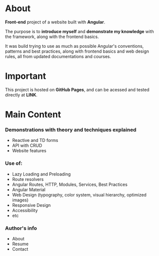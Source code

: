 # About

**Front-end** project of a website built with **Angular**. 

The purpose is to **introduce myself** and **demonstrate my knowledge** with the framework, along with the frontend basics. 

It was build trying to use as much as possible Angular's conventions, patterns and best practices, along with frontend basics and web design rules, all from updated documentations and courses.

# Important

This project is hosted on **GitHub Pages**, and can be acessed and tested directly at **LINK**.

# Main Content

### Demonstrations with theory and techniques explained
- Reactive and TD forms
- API with CRUD
- Website features

### Use of:
- Lazy Loading and Preloading
- Route resolvers
- Angular Routes, HTTP, Modules, Services, Best Practices
- Angular Material
- Web Design (typography, color system, visual hierarchy, optimized images)
- Responsive Design
- Accessibility
- etc

### Author's info
- About
- Resume
- Contact
